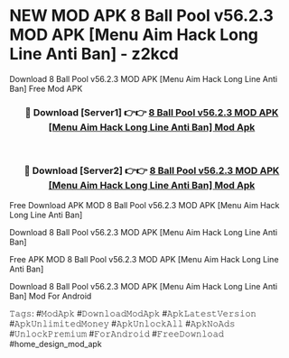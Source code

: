 # NEW MOD APK 8 Ball Pool v56.2.3 MOD APK [Menu Aim Hack Long Line Anti Ban] - z2kcd
Download 8 Ball Pool v56.2.3 MOD APK [Menu Aim Hack Long Line Anti Ban] Free Mod APK

<div align="center">
<h3>🔴 Download [Server1] 👉👉 <a href="https://apk-comot.site?title=8_Ball_Pool_v56.2.3_MOD_APK_[Menu_Aim_Hack_Long_Line_Anti_Ban]">8 Ball Pool v56.2.3 MOD APK [Menu Aim Hack Long Line Anti Ban] Mod Apk</a></h3><br>

<h3>🔴 Download [Server2] 👉👉 <a href="https://apk-comot.site?title=8_Ball_Pool_v56.2.3_MOD_APK_[Menu_Aim_Hack_Long_Line_Anti_Ban]">8 Ball Pool v56.2.3 MOD APK [Menu Aim Hack Long Line Anti Ban] Mod Apk</a></h3>
</div>


Free Download APK MOD 8 Ball Pool v56.2.3 MOD APK [Menu Aim Hack Long Line Anti Ban]

Download 8 Ball Pool v56.2.3 MOD APK [Menu Aim Hack Long Line Anti Ban] 

Free APK MOD 8 Ball Pool v56.2.3 MOD APK [Menu Aim Hack Long Line Anti Ban] 

Download 8 Ball Pool v56.2.3 MOD APK [Menu Aim Hack Long Line Anti Ban] Mod For Android

𝚃𝚊𝚐𝚜: #𝙼𝚘𝚍𝙰𝚙𝚔 #𝙳𝚘𝚠𝚗𝚕𝚘𝚊𝚍𝙼𝚘𝚍𝙰𝚙𝚔 #𝙰𝚙𝚔𝙻𝚊𝚝𝚎𝚜𝚝𝚅𝚎𝚛𝚜𝚒𝚘𝚗 #𝙰𝚙𝚔𝚄𝚗𝚕𝚒𝚖𝚒𝚝𝚎𝚍𝙼𝚘𝚗𝚎𝚢 #𝙰𝚙𝚔𝚄𝚗𝚕𝚘𝚌𝚔𝙰𝚕𝚕 #𝙰𝚙𝚔𝙽𝚘𝙰𝚍𝚜 #𝚄𝚗𝚕𝚘𝚌𝚔𝙿𝚛𝚎𝚖𝚒𝚞𝚖 #𝙵𝚘𝚛𝙰𝚗𝚍𝚛𝚘𝚒𝚍 #𝙵𝚛𝚎𝚎𝙳𝚘𝚠𝚗𝚕𝚘𝚊𝚍 #home_design_mod_apk